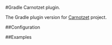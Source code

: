#Gradle Carnotzet plugin.


The Gradle plugin version for [Carnotzet](https://github.com/swissquote/carnotzet) project.

##Configuration


##Examples

##


